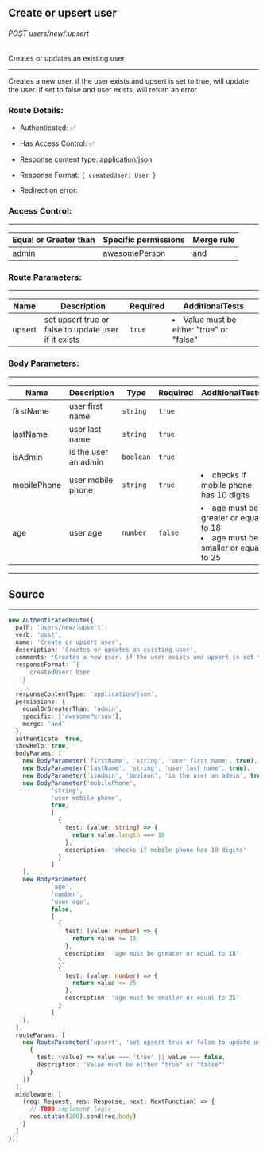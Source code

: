 ## Create or upsert user
###### POST users/new/:upsert
Creates or updates an existing user
___
Creates a new user. if the user exists and upsert is set to true, will update the user. if set to false and user exists, will return an error

### Route Details:

* Authenticated: ✅

* Has Access Control: ✅

* Response content type: application/json

* Response Format: `{
  createdUser: User
  }
  `

* Redirect on error:

### Access Control:
___
|  Equal or Greater than | Specific permissions | Merge rule  |
|  --- | --- | ---  |
| admin  |  awesomePerson  |  and |
### Route Parameters:
___
|  Name | Description | Required | AdditionalTests  |
|  --- | --- | --- | ---  |
| upsert  |  set upsert true or false to update user if it exists  |  `true`  |  <li> Value must be either "true" or "false" |
### Body Parameters:
___
|  Name | Description | Type | Required | AdditionalTests  |
|  --- | --- | --- | --- | ---  |
| firstName  |  user first name  |  `string`  |  `true`  |   |
| lastName  |  user last name  |  `string`  |  `true`  |   |
| isAdmin  |  is the user an admin  |  `boolean`  |  `true`  |   |
| mobilePhone  |  user mobile phone  |  `string`  |  `true`  |  <li> checks if mobile phone has 10 digits |
| age  |  user age  |  `number`  |  `false`  |  <li> age must be greater or equal to 18<br><li> age must be smaller or equal to 25 |




---
## Source

___


```typescript
new AuthenticatedRoute({
  path: 'users/new/:upsert',
  verb: 'post',
  name: 'Create or upsert user',
  description: 'Creates or updates an existing user',
  comments: 'Creates a new user. if the user exists and upsert is set to true, will update the user. if set to false and user exists, will return an error',
  responseFormat: `{
      createdUser: User
    }
    `,
  responseContentType: 'application/json',
  permissions: {
    equalOrGreaterThan: 'admin',
    specific: ['awesomePerson'],
    merge: 'and'
  },
  authenticate: true,
  showHelp: true,
  bodyParams: [
    new BodyParameter('firstName', 'string', 'user first name', true),
    new BodyParameter('lastName', 'string', 'user last name', true),
    new BodyParameter('isAdmin', 'boolean', 'is the user an admin', true),
    new BodyParameter('mobilePhone',
            'string',
            'user mobile phone',
            true,
            [
              {
                test: (value: string) => {
                  return value.length === 10
                },
                description: 'checks if mobile phone has 10 digits'
              }
            ]
    ),
    new BodyParameter(
            'age',
            'number',
            'user age',
            false,
            [
              {
                test: (value: number) => {
                  return value >= 18
                },
                description: 'age must be greater or equal to 18'
              },
              {
                test: (value: number) => {
                  return value <= 25
                },
                description: 'age must be smaller or equal to 25'
              }
            ]
    ),
  ],
  routeParams: [
    new RouteParameter('upsert', 'set upsert true or false to update user if it exists', true, [
      {
        test: (value) => value === 'true' || value === false,
        description: 'Value must be either "true" or "false"'
      }
    ])
  ],
  middleware: [
    (req: Request, res: Response, next: NextFunction) => {
      // TODO implement logic
      res.status(200).send(req.body)
    }
  ]
}),
```
